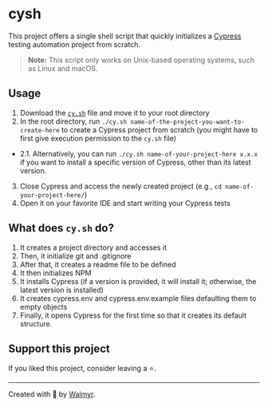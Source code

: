 # cysh

This project offers a single shell script that quickly initializes a [Cypress](https://cypress.io) testing automation project from scratch.

> **Note:** This script only works on Unix-based operating systems, such as Linux and macOS.

## Usage

1. Download the [`cy.sh`](./cy.sh) file and move it to your root directory
2. In the root directory, run `./cy.sh name-of-the-project-you-want-to-create-here` to create a Cypress project from scratch (you might have to first give execution permission to the `cy.sh` file)
- 2.1. Alternatively, you can run `./cy.sh name-of-your-project-here x.x.x` if you want to install a specific version of Cypress, other than its latest version.
3. Close Cypress and access the newly created project (e.g., `cd name-of-your-project-here/`)
4. Open it on your favorite IDE and start writing your Cypress tests

## What does `cy.sh` do?

1. It creates a project directory and accesses it
2. Then, it initialize git and .gitignore
3. After that, it creates a readme file to be defined
4. It then initializes NPM
5. It installs Cypress (if a version is provided, it will install it; otherwise, the latest version is installed)
6. It creates cypress.env and cypress.env.example files defaulting them to empty objects
7. Finally, it opens Cypress for the first time so that it creates its default structure.

## Support this project

If you liked this project, consider leaving a ⭐.

___

Created with 🖤 by [Walmyr](https://walmyr.dev).
